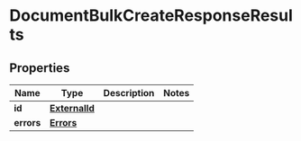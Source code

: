 # DocumentBulkCreateResponseResults

## Properties
Name | Type | Description | Notes
------------ | ------------- | ------------- | -------------
**id** | [**ExternalId**](ExternalId.md) |  | 
**errors** | [**Errors**](Errors.md) |  | 
